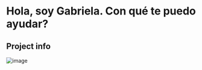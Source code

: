 # Hola, soy Gabriela. Con qué te puedo ayudar?

## Project info

![image](https://github.com/user-attachments/assets/bee5bef4-c0cf-4e52-a43b-95a5d774e588)
